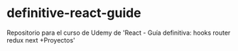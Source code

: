 # definitive-react-guide
Repositorio para el curso de Udemy de 'React - Guía definitiva: hooks router redux next +Proyectos'
